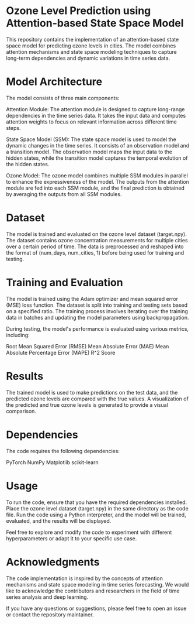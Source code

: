 # Ozone Level Prediction using Attention-based State Space Model

This repository contains the implementation of an attention-based state space model for predicting ozone levels in cities. The model combines attention mechanisms and state space modeling techniques to capture long-term dependencies and dynamic variations in time series data.

# Model Architecture

The model consists of three main components:

 Attention Module: The attention module is designed to capture long-range dependencies in the time series data. It takes the input data and computes attention weights to focus on relevant information across different time steps.

 State Space Model (SSM): The state space model is used to model the dynamic changes in the time series. It consists of an observation model and a transition model. The observation model maps the input data to the hidden states, while the transition model captures the temporal evolution of the hidden states.

 Ozone Model: The ozone model combines multiple SSM modules in parallel to enhance the expressiveness of the model. The outputs from the attention module are fed into each SSM module, and the final prediction is obtained by averaging the outputs from all SSM modules.

# Dataset

The model is trained and evaluated on the ozone level dataset (target.npy). The dataset contains ozone concentration measurements for multiple cities over a certain period of time. The data is preprocessed and reshaped into the format of (num_days, num_cities, 1) before being used for training and testing.

# Training and Evaluation

The model is trained using the Adam optimizer and mean squared error (MSE) loss function. The dataset is split into training and testing sets based on a specified ratio. The training process involves iterating over the training data in batches and updating the model parameters using backpropagation.

During testing, the model's performance is evaluated using various metrics, including:

Root Mean Squared Error (RMSE)
Mean Absolute Error (MAE)
Mean Absolute Percentage Error (MAPE)
R^2 Score
# Results

The trained model is used to make predictions on the test data, and the predicted ozone levels are compared with the true values. A visualization of the predicted and true ozone levels is generated to provide a visual comparison.

# Dependencies

The code requires the following dependencies:

PyTorch
NumPy
Matplotlib
scikit-learn
# Usage

To run the code, ensure that you have the required dependencies installed. Place the ozone level dataset (target.npy) in the same directory as the code file. Run the code using a Python interpreter, and the model will be trained, evaluated, and the results will be displayed.

Feel free to explore and modify the code to experiment with different hyperparameters or adapt it to your specific use case.

# Acknowledgments

The code implementation is inspired by the concepts of attention mechanisms and state space modeling in time series forecasting. We would like to acknowledge the contributors and researchers in the field of time series analysis and deep learning.

If you have any questions or suggestions, please feel free to open an issue or contact the repository maintainer.
